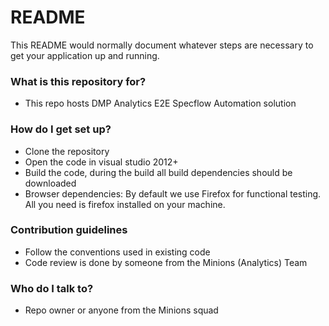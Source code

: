 # README #

This README would normally document whatever steps are necessary to get your application up and running.

### What is this repository for? ###

* This repo hosts DMP Analytics E2E Specflow Automation solution

### How do I get set up? ###

* Clone the repository
* Open the code in visual studio 2012+
* Build the code, during the build all build dependencies should be downloaded
* Browser dependencies: By default we use Firefox for functional testing. All you need is firefox installed on your machine.

### Contribution guidelines ###

* Follow the conventions used in existing code
* Code review is done by someone from the Minions (Analytics) Team

### Who do I talk to? ###

* Repo owner or anyone from the Minions squad
